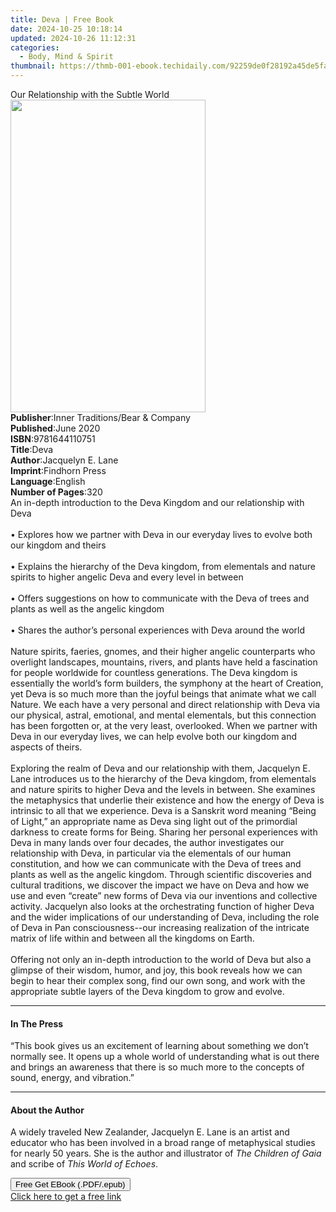 ```yaml
---
title: Deva | Free Book
date: 2024-10-25 10:18:14
updated: 2024-10-26 11:12:31
categories:
  - Body, Mind & Spirit
thumbnail: https://thmb-001-ebook.techidaily.com/92259de0f28192a45de5fa2f2b87b5c1a5131a8136665df635f8bb7f5474a7a3.jpg
---
```

<main id="book-container">
  <div class="flex flex-col">
    <div class="book-brief flex-1 py-6 px-4 sm:p-6 md:py-10 md:px-8">
      <!-- brief-->
      <div class="book-brief-main">Our Relationship with the Subtle World</div>
    </div>
    <div
      class="book-meta-info flex-1 grid gap-4 col-start-1 col-end-3 row-start-1 sm:mb-6 sm:grid-cols-4 lg:gap-6 lg:col-start-2 lg:row-end-6 lg:row-span-6 lg:mb-0"
    >
      <div
        class="book-meta-info-left place-content-center mt-4 p-4 text-sm leading-6 col-start-2 col-span-2 dark:text-slate-400"
      >
        <img
          class="w-full h-500 object-cover rounded-lg sm:h-255 sm:col-span-2 lg:col-span-full"
          src="https://img-001-ebook.techidaily.com/d5eb5a5c53e0a839a4e2eba1c774e3829a2132e7eac07a479e9e398aeb3ca3d9.jpg"
          alt=""
          width="312"
          height="500"
        />
      </div>
      <div
        class="book-meta-info-right mt-2 col-start-1 row-start-2 col-span-3 self-center"
      >
        <!-- meta data  -->
        <div class="flex flex-col px-4 md:px-8">
          <div class="flex-1">
            <strong>Publisher</strong>:<span class="px-2"
              >Inner Traditions/Bear &amp; Company</span
            >
          </div>
          <div class="flex-1">
            <strong>Published</strong>:<span class="px-2">June 2020</span>
          </div>
          <div class="flex-1">
            <strong>ISBN</strong>:<span class="px-2">9781644110751</span>
          </div>
          <div class="flex-1">
            <strong>Title</strong>:<span class="px-2">Deva</span>
          </div>
          <div class="flex-1">
            <strong>Author</strong>:<span class="px-2">Jacquelyn E. Lane</span>
          </div>
          <div class="flex-1">
            <strong>Imprint</strong>:<span class="px-2">Findhorn Press</span>
          </div>
          <div class="flex-1">
            <strong>Language</strong>:<span class="px-2">English</span>
          </div>
          <div class="flex-1">
            <strong>Number of Pages</strong>:<span class="px-2">320</span>
          </div>
        </div>
      </div>
    </div>
    <div class="book-description flex-1 py-6 px-4 sm:p-6 md:py-10 md:px-8">
      <div class="book-description-main">
        <div accordion-content="" id="description">
          An in-depth introduction to the Deva Kingdom and our relationship with
          Deva <br /><br />• Explores how we partner with Deva in our everyday
          lives to evolve both our kingdom and theirs <br /><br />• Explains the
          hierarchy of the Deva kingdom, from elementals and nature spirits to
          higher angelic Deva and every level in between <br /><br />• Offers
          suggestions on how to communicate with the Deva of trees and plants as
          well as the angelic kingdom <br /><br />• Shares the author’s personal
          experiences with Deva around the world <br /><br />Nature spirits,
          faeries, gnomes, and their higher angelic counterparts who overlight
          landscapes, mountains, rivers, and plants have held a fascination for
          people worldwide for countless generations. The Deva kingdom is
          essentially the world’s form builders, the symphony at the heart of
          Creation, yet Deva is so much more than the joyful beings that animate
          what we call Nature. We each have a very personal and direct
          relationship with Deva via our physical, astral, emotional, and mental
          elementals, but this connection has been forgotten or, at the very
          least, overlooked. When we partner with Deva in our everyday lives, we
          can help evolve both our kingdom and aspects of theirs.
          <br /><br />Exploring the realm of Deva and our relationship with
          them, Jacquelyn E. Lane introduces us to the hierarchy of the Deva
          kingdom, from elementals and nature spirits to higher Deva and the
          levels in between. She examines the metaphysics that underlie their
          existence and how the energy of Deva is intrinsic to all that we
          experience. Deva is a Sanskrit word meaning “Being of Light,” an
          appropriate name as Deva sing light out of the primordial darkness to
          create forms for Being. Sharing her personal experiences with Deva in
          many lands over four decades, the author investigates our relationship
          with Deva, in particular via the elementals of our human constitution,
          and how we can communicate with the Deva of trees and plants as well
          as the angelic kingdom. Through scientific discoveries and cultural
          traditions, we discover the impact we have on Deva and how we use and
          even “create” new forms of Deva via our inventions and collective
          activity. Jacquelyn also looks at the orchestrating function of higher
          Deva and the wider implications of our understanding of Deva,
          including the role of Deva in Pan consciousness--our increasing
          realization of the intricate matrix of life within and between all the
          kingdoms on Earth. <br /><br />Offering not only an in-depth
          introduction to the world of Deva but also a glimpse of their wisdom,
          humor, and joy, this book reveals how we can begin to hear their
          complex song, find our own song, and work with the appropriate subtle
          layers of the Deva kingdom to grow and evolve.
        </div>
        <div class="accordion-fader"></div>
      </div>
    </div>
    <div class="book-excerpts flex-1 py-6 px-4 sm:p-6 md:py-10 md:px-8">
      <!-- excerpts-->
      <div class="book-excerpts-main">
        <hr />
        <h4 class="placeholder placeholder-heading">
          <span>In The Press</span>
        </h4>
        <p>
          “This book gives us an excitement of learning about something we don’t
          normally see. It opens up a whole world of understanding what is out
          there and brings an awareness that there is so much more to the
          concepts of sound, energy, and vibration.”
        </p>
      </div>
    </div>
    <div class="book-about-author flex-1 py-6 px-4 sm:p-6 md:py-10 md:px-8">
      <!-- about author-->
      <div class="book-main-author-main">
        <hr />
        <h4 class="placeholder placeholder-heading">
          <span>About the Author</span>
        </h4>
        <p>
          A widely traveled New Zealander, Jacquelyn E. Lane is an artist and
          educator who has been involved in a broad range of metaphysical
          studies for nearly 50 years. She is the author and illustrator of
          <i>The Children of Gaia</i> and scribe of <i>This World of Echoes</i>.
        </p>
      </div>
    </div>
    <div class="book-free-get flex-1 py-6 px-4 sm:p-6 md:py-10 md:px-8">
      <button
        id="btn-free-get"
        class="bg-blue-500 hover:bg-blue-700 text-white font-bold py-2 px-4 rounded"
      >
        Free Get EBook (.PDF/.epub)
      </button>
      <div id="countdown-display" class="px-2 text-lg mt-2"></div>
      <a
        id="free-link"
        class="hidden bg-blue-500 hover:bg-blue-700 text-white font-bold py-2 px-4 rounded"
        href="https://www.ebooks.com/en-us/book/209883655/deva/jacquelyn-e-lane/"
        target="_blank"
        >Click here to get a free link</a
      >
    </div>
    <script>
      let countdownTime = 0;
      let countdownInterval = null;
      document
        .getElementById('btn-free-get')
        .addEventListener('click', startCountdown);
      function startCountdown() {
        countdownTime = new Date().getTime() + 60000 * 3;
        countdownInterval = setInterval(updateCountdown, 1000);
        document.getElementById('btn-free-get').disabled = true;
        document
          .getElementById('btn-free-get')
          .classList.add('bg-gray-500', 'cursor-not-allowed');
      }
      function updateCountdown() {
        let currentTime = new Date().getTime();
        let timeLeft = countdownTime - currentTime;
        let secondsLeft = Math.floor(timeLeft / 1000);
        document.getElementById('countdown-display').innerHTML =
          `Remaining time: ${secondsLeft} seconds.`;
        if (secondsLeft <= 0) {
          clearInterval(countdownInterval);
          document.getElementById('btn-free-get').classList.add('hidden');
          document.getElementById('free-link').classList.remove('hidden');
          document.getElementById('countdown-display').innerHTML = '';
        }
      }
    </script>
  </div>
</main>
